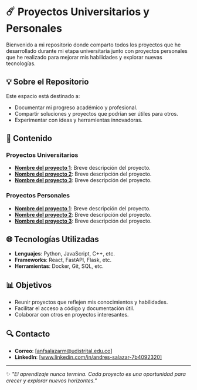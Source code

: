 # ☄️ Proyectos Universitarios y Personales

Bienvenido a mi repositorio donde comparto todos los proyectos que he desarrollado durante mi etapa universitaria junto con proyectos personales que he realizado para mejorar mis habilidades y explorar nuevas tecnologías.

## 💡 Sobre el Repositorio

Este espacio está destinado a:
- Documentar mi progreso académico y profesional.
- Compartir soluciones y proyectos que podrían ser útiles para otros.
- Experimentar con ideas y herramientas innovadoras.

## 🚀 Contenido

### **Proyectos Universitarios**
- **[Nombre del proyecto 1](ruta_del_proyecto)**: Breve descripción del proyecto.
- **[Nombre del proyecto 2](ruta_del_proyecto)**: Breve descripción del proyecto.
- **[Nombre del proyecto 3](ruta_del_proyecto)**: Breve descripción del proyecto.

### **Proyectos Personales**
- **[Nombre del proyecto 1](ruta_del_proyecto)**: Breve descripción del proyecto.
- **[Nombre del proyecto 2](ruta_del_proyecto)**: Breve descripción del proyecto.
- **[Nombre del proyecto 3](ruta_del_proyecto)**: Breve descripción del proyecto.

## 🌐 Tecnologías Utilizadas

- **Lenguajes**: Python, JavaScript, C++, etc.
- **Frameworks**: React, FastAPI, Flask, etc.
- **Herramientas**: Docker, Git, SQL, etc.

## 📊 Objetivos

- Reunir proyectos que reflejen mis conocimientos y habilidades.
- Facilitar el acceso a código y documentación útil.
- Colaborar con otros en proyectos interesantes.

## 🔍 Contacto

- **Correo**: [anfsalazarm@udistrital.edu.co]
- **LinkedIn**: [www.linkedin.com/in/andres-salazar-7b4092320]

---

✨ _"El aprendizaje nunca termina. Cada proyecto es una oportunidad para crecer y explorar nuevos horizontes."_
